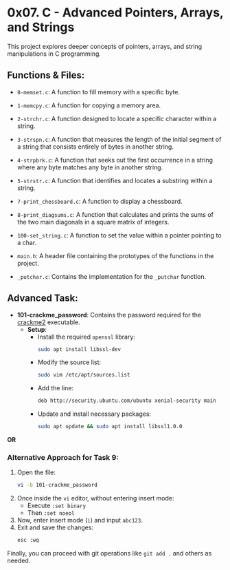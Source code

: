 # 0x07. C - Advanced Pointers, Arrays, and Strings

This project explores deeper concepts of pointers, arrays, and string manipulations in C programming.

## Functions & Files:

- `0-memset.c`: A function to fill memory with a specific byte.
  
- `1-memcpy.c`: A function for copying a memory area.
  
- `2-strchr.c`: A function designed to locate a specific character within a string.
  
- `3-strspn.c`: A function that measures the length of the initial segment of a string that consists entirely of bytes in another string.
  
- `4-strpbrk.c`: A function that seeks out the first occurrence in a string where any byte matches any byte in another string.
  
- `5-strstr.c`: A function that identifies and locates a substring within a string.
  
- `7-print_chessboard.c`: A function to display a chessboard.
  
- `8-print_diagsums.c`: A function that calculates and prints the sums of the two main diagonals in a square matrix of integers.
  
- `100-set_string.c`: A function to set the value within a pointer pointing to a char.
  
- `main.h`: A header file containing the prototypes of the functions in the project.
  
- `_putchar.c`: Contains the implementation for the `_putchar` function.

## Advanced Task:

- **101-crackme_password**: Contains the password required for the [crackme2](https://github.com/holbertonschool/0x06.c) executable.
  - **Setup**:
    - Install the required `openssl` library:
      ```bash
      sudo apt install libssl-dev
      ```
    - Modify the source list:
      ```bash
      sudo vim /etc/apt/sources.list
      ```
    - Add the line: 
      ```bash
      deb http://security.ubuntu.com/ubuntu xenial-security main
      ```
    - Update and install necessary packages:
      ```bash
      sudo apt update && sudo apt install libssl1.0.0
      ```

**OR**

### Alternative Approach for Task 9:
1. Open the file:
   ```bash
   vi -b 101-crackme_password
   ```
2. Once inside the `vi` editor, without entering insert mode:
   - Execute `:set binary` 
   - Then `:set noeol` 
3. Now, enter insert mode (`i`) and input `abc123`.
4. Exit and save the changes: 
   ```bash
   esc :wq
   ```

Finally, you can proceed with git operations like `git add .` and others as needed.
